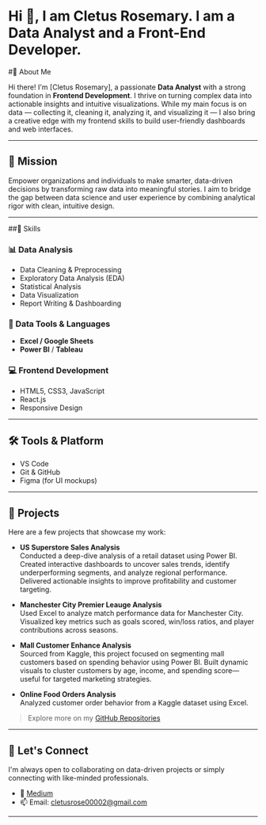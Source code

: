 <h1 align="left">Hi 👋, I am Cletus Rosemary. I am a Data Analyst and a Front-End Developer.</h1>

#👋 About Me

Hi there! I'm [Cletus Rosemary], a passionate **Data Analyst** with a strong foundation in **Frontend Development**. I thrive on turning complex data into actionable insights and intuitive visualizations. While my main focus is on data — collecting it, cleaning it, analyzing it, and visualizing it — I also bring a creative edge with my frontend skills to build user-friendly dashboards and web interfaces.

---

## 🎯 Mission

Empower organizations and individuals to make smarter, data-driven decisions by transforming raw data into meaningful stories. I aim to bridge the gap between data science and user experience by combining analytical rigor with clean, intuitive design.

---

##🧠 Skills

### 📊 Data Analysis
- Data Cleaning & Preprocessing
- Exploratory Data Analysis (EDA)
- Statistical Analysis
- Data Visualization
- Report Writing & Dashboarding

### 🧮 Data Tools & Languages
- **Excel / Google Sheets**
- **Power BI** / **Tableau**

### 💻 Frontend Development
- HTML5, CSS3, JavaScript
- React.js
- Responsive Design

---

## 🛠 Tools & Platform

- VS Code
- Git & GitHub
- Figma (for UI mockups)

---

## 📁 Projects

Here are a few projects that showcase my work:

- **US Superstore Sales Analysis**  
  Conducted a deep-dive analysis of a retail dataset using Power BI. Created interactive dashboards   to uncover sales trends, identify underperforming segments, and analyze regional performance. Delivered actionable insights to improve profitability and customer targeting.

- **Manchester City Premier Leauge Analysis**  
  Used Excel to analyze match performance data for Manchester City. Visualized key metrics such as goals scored, win/loss ratios, and player contributions across seasons.

- **Mall Customer Enhance Analysis**  
  Sourced from Kaggle, this project focused on segmenting mall customers based on spending behavior using Power BI. Built dynamic visuals to cluster customers by age, income, and spending score—useful for targeted marketing strategies.

-  **Online Food Orders Analysis**  
  Analyzed customer order behavior from a Kaggle dataset using Excel.

> Explore more on my [GitHub Repositories](https://github.com/softRose234)

---

## 🤝 Let's Connect

I'm always open to collaborating on data-driven projects or simply connecting with like-minded professionals.

- 💼 [Medium](https://medium.com/@cletusrose002)
- 📫 Email: cletusrose00002@gmail.com
  

---




###

<!--
**softRose234/softRose234** is a ✨ _special_ ✨ repository because its `README.md` (this file) appears on your GitHub profile.

Here are some ideas to get you started:

- 🔭 I’m currently working on ...
- 🌱 I’m currently learning ...
- 👯 I’m looking to collaborate on ...
- 🤔 I’m looking for help with ...
- 💬 Ask me about ...
- 📫 How to reach me: ...
- 😄 Pronouns: ...
- ⚡ Fun fact: ...
-->
